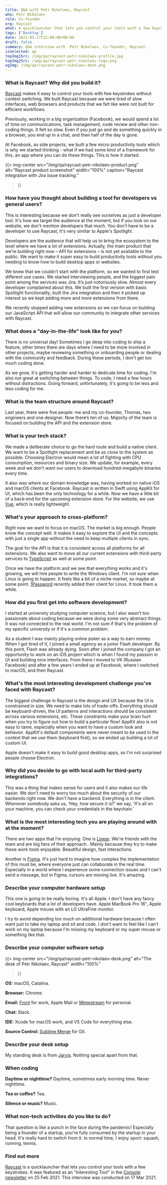 ```yaml
---
title: Q&A with Petr Nikolaev, Raycast
who: Petr Nikolaev
role: Co-founder
org: Raycast
what: A quicklauncher that lets you control your tools with a few keystrokes.
tags: ['Desktop']
date: 2021-03-17T12:00:00+00:00
draft: false
summary: Q&A interview with  Petr Nikolaev, Co-founder, Raycast.
isSelected: qa
topImg1Src: /img/qa/raycast-petr-nikolaev-profile.jpg
topImg2Src: /img/qa/raycast-petr-nikolaev-logo.png
ogImg: /img/qa/raycast-petr-nikolaev-desk.png
---
```


### What is Raycast? Why did you build it?

[Raycast](https://raycast.com/) makes it easy to control your tools with few
keystrokes without context switching. We built Raycast because we were tired of
slow interfaces, web browsers and products that we felt like were not built for
efficient workflows.

Previously, working in a big organization (Facebook), we would spend a lot of
time on communications, task management, code review and other non-coding
things. It felt so slow. Even if you just go and do something quickly in a
browser, you end up in a chat, and then half of the day is gone.

At Facebook, as side projects, we built a few micro productivity tools which is
why we started thinking - what if we had some kind of a framework for this, an
app where you can do these things. This is how it started.

{{< img-center
src="/img/qa/raycast-petr-nikolaev-product.png"
alt="Raycast product screenshot"
width="100%"
caption="Raycast integration with Jira issue tracking."
>}}

### How have you thought about building a tool for developers vs general users?

This is interesting because we don't really see ourselves as just a developer
tool. It's how we target the audience at the moment, but if you look on our
website, we don't mention developers that much. You don't have to be a
developer to use Raycast, it's very similar to Apple's Spotlight.

Developers are the audience that will help us to bring the ecosystem to the
level where we have a lot of extensions. Actually, the main product that we’re
building right now – API for extensions – is not yet available to the public.
We want to make it super easy to build productivity tools without you needing
to know how to build desktop apps or websites.

We knew that we couldn’t start with the platform, so we wanted to first test
different use cases. We started interviewing people, and the biggest pain point
among the services was Jira. It’s just notoriously slow. Almost every developer
complained about this. We built the first version with basic Spotlight
functionality, built the Jira integration and then it picked up interest so we
kept adding more and more extensions from there.

We recently stopped adding new extensions so we can focus on building our
JavaScript API that will allow our community to integrate other services with
Raycast.

### What does a "day-in-the-life" look like for you?

There is no universal day! Sometimes I go deep into coding to ship a feature,
other times there are days where I need to be more involved in other projects,
maybe reviewing something or onboarding people or dealing with the community
and feedback. During these periods, I don't get too much coding done.

As we grow, it's getting harder and harder to dedicate time for coding. I'm
also not great at switching between things. To code, I need a few hours without
distractions. Going forward, unfortunately, it's going to be less and less
coding for me.

### What is the team structure around Raycast?

Last year, there were five people: me and my co-founder, Thomas, two engineers
and one designer. Now there’s ten of us. Majority of the team is focused on
building the API and the extension store.

### What is your tech stack?

We made a deliberate choice to go the hard route and build a native client. We
want to be a Spotlight replacement and be as close to the system as possible.
Choosing Electron would mean a lot of fighting with CPU consumption, resources
and binary size. We update, for example, every week and we don't want our users
to download hundred-megabyte binaries every time.

It also was where our domain knowledge was, having worked on native iOS and
macOS clients at Facebook. Raycast is written in Swift using AppKit for UI,
which has been the only technology for a while. Now we have a little bit of a
back-end for the upcoming extension store. For the website, we use
[Vue](https://vuejs.org/), which is really lightweight.

### What's your approach to cross-platform?

Right now we want to focus on macOS. The market is big enough. People know the
concept well. It makes it easy to explore the UI and the concepts with just a
single app without the need to keep multiple clients in sync.

The goal for the API is that it is consistent across all platforms for all
extensions. We also want to move all our current extensions with third-party
services to [TypeScript](https://www.typescriptlang.org/) as well at some
point.

Once we have the platform and we see that everything works and it's growing, we
will hire people to write the Windows client. I'm not sure when Linux is going
to happen. It feels like a bit of a niche market, so maybe at some point.
[1Password](https://1password.com/) recently added their client for Linux. It
took them a while.

### How did you first get into software development?

I started at university studying computer science, but I also wasn't too
passionate about coding because we were doing some very abstract things. It was
not connected to the real world. I'm not sure if that's the problem of my
specific university or if it's a common problem.

As a student I was mainly playing online poker as a way to earn money. When I
got tired of it, I joined a small agency as a junior Flash developer. By this
point, Flash was already dying. Soon after I joined the company I got an
opportunity to work on an iOS project which is when I found my passion in UI
and building nice interfaces. From there I moved to VK (Russian Facebook) and
after a few years I ended up at Facebook, where I switched to macOS, and then
Raycast.

### What's the most interesting development challenge you've faced with Raycast?

The biggest challenge in Raycast is the design and UX because the UI is
constrained in size. We need to make lots of trade-offs. Everything should be
keyboard-driven, the UI patterns and interactions should be consistent across
various extensions, etc. These constraints make your brain hurt when you try to
figure out how to build a particular flow! AppKit also is not easy to tame,
especially when you want to have a custom look and behavior. AppKit's default
components were never meant to be used in the context that we use them
(keyboard first), so we ended up building a lot of custom UI.

Apple doesn't make it easy to build good desktop apps, so I'm not surprised
people choose Electron.

### Why did you decide to go with local auth for third-party integrations?

This was a thing that makes sense for users and it also makes our life easier.
We don't need to worry too much about the security of our backends right now.
We don't have a backend. Everything is in the client. Whenever somebody asks
us, ‘Hey, how secure it is?’ we say, 'It's all on your machine, you can check
your credentials in the keychain.’

### What is the most interesting tech you are playing around with at the moment?

There are two apps that I’m enjoying. One is [Linear](https://linear.app/).
We're friends with the team and are big fans of their approach.. Mainly because
they try to make these work tools enjoyable. Beautiful design, fast
interactions.

Another is [Figma](https://www.figma.com/). It's just hard to imagine how
complex the implementation of this must be, where everyone just can collaborate
in the real time. Especially in a world where I experience some connection
issues and I can't send a message, but in Figma, cursors are moving live. It's
amazing.

### Describe your computer hardware setup

This one is going to be really boring. It's all Apple. I don't have any fancy
cool keyboards that a lot of developers have. Apple MacBook Pro 16", Apple
keyboard, Apple mouse with an LG UltraFine monitor.

I try to avoid depending too much on additional hardware because I often want
just to take my laptop and sit and code.  I don't want to feel like I can't
work on my laptop because I'm missing my keyboard or my super mouse or
something like that.

### Describe your computer software setup

{{< img-center
src="/img/qa/raycast-petr-nikolaev-desk.png"
alt="The desk of Petr Nikolaev, Raycast"
width="100%"
>}}

**OS:** macOS, Catalina.

**Browser:** Chrome.

**Email:** [Front](https://frontapp.com/) for work, Apple Mail or
[Mimestream](https://mimestream.com/) for personal.

**Chat:** Slack.

**IDE:** Xcode for macOS work, and VS Code for everything else.

**Source Control:** [Sublime Merge](https://www.sublimemerge.com/) for Git.

### Describe your desk setup

My standing desk is from [Jarvis](https://www.fully.com/standing-desks.html).
Nothing special apart from that.

### When coding

**Daytime or nighttime?** Daytime, sometimes early morning time. Never nighttime.

**Tea or coffee?** Tea.

**Silence or music?** Music.

### What non-tech activities do you like to do?

That question is like a punch in the face during the pandemic! Especially being
a founder of a startup, you're fully consumed by the startup in your head. It's
really hard to switch from it. In normal time, I enjoy sport: squash, running,
tennis.

### Find out more

[Raycast](https://raycast.com/) is a quicklauncher that lets you control your
tools with a few keystrokes. It was featured as an "Interesting Tool" in the
[Console newsletter](https://console.dev) on 25 Feb
2021. This interview was conducted on 17 Mar 2021.
